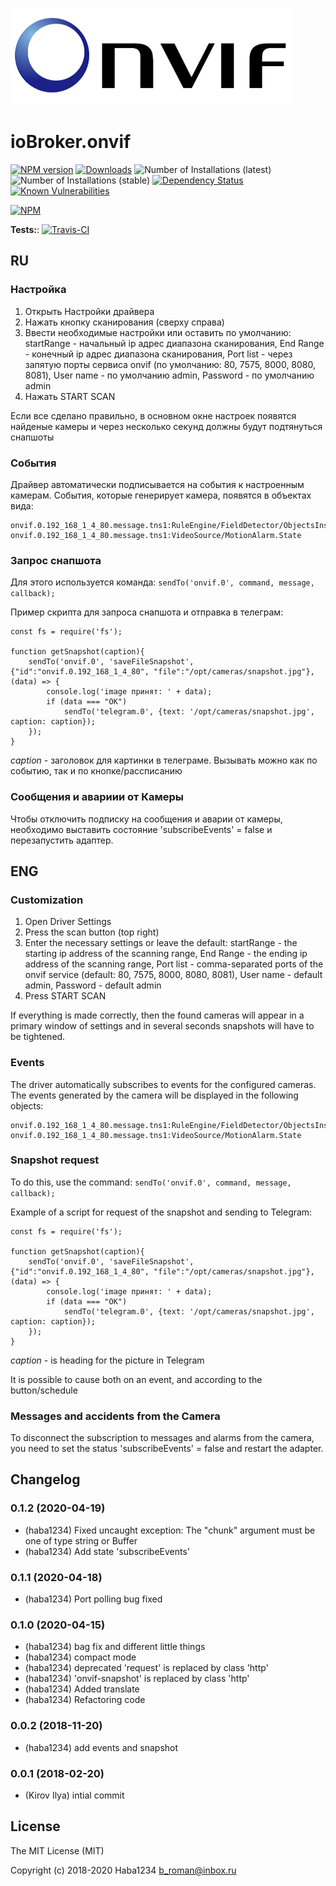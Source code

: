 ![Logo](admin/onvif_logo.png)
# ioBroker.onvif

[![NPM version](http://img.shields.io/npm/v/iobroker.onvif.svg)](https://www.npmjs.com/package/iobroker.onvif)
[![Downloads](https://img.shields.io/npm/dm/iobroker.onvif.svg)](https://www.npmjs.com/package/iobroker.onvif)
![Number of Installations (latest)](http://iobroker.live/badges/onvif-installed.svg)
![Number of Installations (stable)](http://iobroker.live/badges/onvif-stable.svg)
[![Dependency Status](https://img.shields.io/david/Haba1234/iobroker.onvif.svg)](https://david-dm.org/Haba1234/iobroker.onvif)
[![Known Vulnerabilities](https://snyk.io/test/github/Haba1234/ioBroker.onvif/badge.svg)](https://snyk.io/test/github/Haba1234/ioBroker.onvif)

[![NPM](https://nodei.co/npm/iobroker.onvif.png?downloads=true)](https://nodei.co/npm/iobroker.onvif/)

**Tests:**: [![Travis-CI](http://img.shields.io/travis/Haba1234/ioBroker.onvif/master.svg)](https://travis-ci.org/Haba1234/ioBroker.onvif)

## RU

### Настройка
1. Открыть Настройки драйвера
2. Нажать кнопку сканирования (сверху справа)
3. Ввести необходимые настройки или оставить по умолчанию: startRange - начальный ip адрес диапазона сканирования, 
End Range - конечный ip адрес диапазона сканирования, 
Port list - через запятую порты сервиса onvif (по умолчанию: 80, 7575, 8000, 8080, 8081), 
User name - по умолчанию admin, 
Password - по умолчанию admin
4. Нажать START SCAN

Если все сделано правильно, в основном окне настроек появятся найденые камеры и через несколько секунд должны будут подтянуться снапшоты

### События
Драйвер автоматически подписывается на события к настроенным камерам.
События, которые генерирует камера, появятся в объектах вида:

```
onvif.0.192_168_1_4_80.message.tns1:RuleEngine/FieldDetector/ObjectsInside
onvif.0.192_168_1_4_80.message.tns1:VideoSource/MotionAlarm.State
```

### Запрос снапшота
Для этого используется команда:
`sendTo('onvif.0', command, message, callback);`

Пример скрипта для запроса снапшота и отправка в телеграм:

```
const fs = require('fs');

function getSnapshot(caption){
    sendTo('onvif.0', 'saveFileSnapshot', {"id":"onvif.0.192_168_1_4_80", "file":"/opt/cameras/snapshot.jpg"}, (data) => {
        console.log('image принят: ' + data);
        if (data === "OK")
            sendTo('telegram.0', {text: '/opt/cameras/snapshot.jpg', caption: caption});
    });
}
```

*caption* - заголовок для картинки в телеграме.
Вызывать можно как по событию, так и по кнопке/рассписанию

### Сообщения и авариии от Камеры
Чтобы отключить подписку на сообщения и аварии от камеры, необходимо выставить состояние 'subscribeEvents' = false и перезапустить адаптер.

## ENG

### Customization
1. Open Driver Settings
2. Press the scan button (top right)
3. Enter the necessary settings or leave the default: 
startRange - the starting ip address of the scanning range, 
End Range - the ending ip address of the scanning range, 
Port list - comma-separated ports of the onvif service (default: 80, 7575, 8000, 8080, 8081), 
User name - default admin, 
Password - default admin
4. Press START SCAN

If everything is made correctly, then the found cameras will appear in a primary window of settings and in several seconds snapshots will have to be tightened.

### Events
The driver automatically subscribes to events for the configured cameras.
The events generated by the camera will be displayed in the following objects:

```
onvif.0.192_168_1_4_80.message.tns1:RuleEngine/FieldDetector/ObjectsInside
onvif.0.192_168_1_4_80.message.tns1:VideoSource/MotionAlarm.State
```

### Snapshot request
To do this, use the command:
`sendTo('onvif.0', command, message, callback);`

Example of a script for request of the snapshot and sending to Telegram:

```
const fs = require('fs');

function getSnapshot(caption){
    sendTo('onvif.0', 'saveFileSnapshot', {"id":"onvif.0.192_168_1_4_80", "file":"/opt/cameras/snapshot.jpg"}, (data) => {
        console.log('image принят: ' + data);
        if (data === "OK")
            sendTo('telegram.0', {text: '/opt/cameras/snapshot.jpg', caption: caption});
    });
}
```

*caption* - is heading for the picture in Telegram

It is possible to cause both on an event, and according to the button/schedule

### Messages and accidents from the Camera
To disconnect the subscription to messages and alarms from the camera, you need to set the status 'subscribeEvents' = false and restart the adapter.

## Changelog 

### 0.1.2 (2020-04-19)
* (haba1234) Fixed uncaught exception: The \"chunk\" argument must be one of type string or Buffer
* (haba1234) Add state 'subscribeEvents'

### 0.1.1 (2020-04-18)
* (haba1234) Port polling bug fixed

### 0.1.0 (2020-04-15)
* (haba1234) bag fix and different little things
* (haba1234) compact mode
* (haba1234) deprecated 'request' is replaced by class 'http'
* (haba1234) 'onvif-snapshot' is replaced by class 'http'
* (haba1234) Added translate
* (haba1234) Refactoring code

### 0.0.2 (2018-11-20)
* (haba1234) add events and snapshot

### 0.0.1 (2018-02-20)
* (Kirov Ilya) intial commit

## License

The MIT License (MIT)

Copyright (c) 2018-2020 Haba1234 <b_roman@inbox.ru>